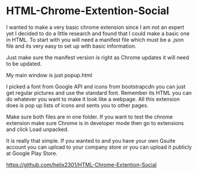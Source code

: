 # HTML-Chrome-Extention-Social

I wanted to make a very basic chrome extension since I am not an expert yet I decided to do a little research and found that I could make a basic one in HTML. To start with you will need a manifest file which must be a .json file and its very easy to set up with basic information.

Just make sure the manifest version is right as Chrome updates it will need to be updated.

My main window is just popup.html

I picked a font from Google API and icons from bootstrapcdn you can just get regular pictures and use the standard font. Remember its HTML you can do whatever you want to make it look like a webpage. All this extension does is pop up lists of icons and sents you to other pages.

Make sure both files are in one folder. If you want to test the chrome extension make sure Chrome is in developer mode then go to extensions and click Load unpacked.

It is really that simple. If you wanted to and you have your own Gsuite account you can upload to your company store or you can upload it publicly at Google Play Store.

https://github.com/helix2301/HTML-Chrome-Extention-Social
